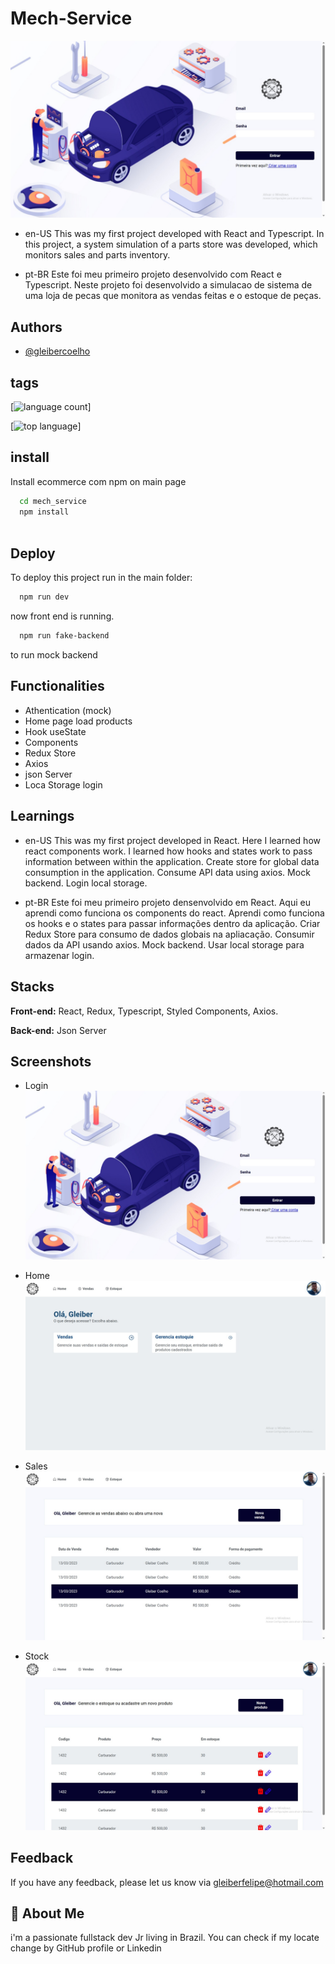 # Mech-Service

![App Screenshot](https://github.com/gleibercoelho/vite-project/blob/master/public/screenshots/login.jpeg)

- en-US
This was my first project developed with React and Typescript. In this project, a system simulation of a parts store was developed, which monitors sales and parts inventory.

- pt-BR
Este foi meu primeiro projeto desenvolvido com React e Typescript. Neste projeto foi desenvolvido a simulacao de sistema de uma loja de pecas que monitora as vendas feitas e o estoque de peças. 



## Authors

- [@gleibercoelho](https://www.github.com/octokatherine)

 

## tags



[![language count](https://img.shields.io/github/languages/count/gleibercoelho/vite-project)]

[![top language](https://img.shields.io/github/languages/top/gleibercoelho/vite-project)]


## install

Install ecommerce com npm on main page

```bash
  cd mech_service
  npm install
  
```

## Deploy

To deploy this project run in the main folder:

```bash
  npm run dev
```

now front end is running. 

```bash
  npm run fake-backend
```

to run mock backend
## Functionalities

- Athentication (mock)
- Home page load products
- Hook useState
- Components
- Redux Store
- Axios
- json Server
- Loca Storage login


## Learnings

- en-US
This was my first project developed in React. Here I learned how react components work. I learned how hooks and states work to pass information between within the application. Create store for global data consumption in the application. Consume API data using axios. Mock backend. Login local storage.

- pt-BR
Este foi meu primeiro projeto densenvolvido em React. Aqui eu aprendi como funciona os components do react. Aprendi como funciona os hooks e o states para passar informações dentro da aplicação. Criar Redux Store para consumo de dados globais na apliacação. Consumir dados da API usando axios. Mock backend. Usar local storage para armazenar login. 

## Stacks

**Front-end:** React, Redux, Typescript, Styled Components, Axios.

**Back-end:** Json Server




## Screenshots

- Login
![App Screenshot](https://github.com/gleibercoelho/vite-project/blob/master/public/screenshots/login.jpeg)



- Home
![App Screenshot](https://github.com/gleibercoelho/vite-project/blob/master/public/screenshots/home.jpeg)



- Sales
![App Screenshot](https://github.com/gleibercoelho/vite-project/blob/master/public/screenshots/sales.jpeg)



- Stock
![App Screenshot](https://github.com/gleibercoelho/vite-project/blob/master/public/screenshots/stock.jpeg)



## Feedback

If you have any feedback, please let us know via gleiberfelipe@hotmail.com


## 🚀 About Me
i'm a passionate fullstack dev Jr living in Brazil. You can check if my locate change by GitHub profile or Linkedin

